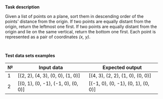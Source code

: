 __Task description__

Given a list of points on a plane, sort them in descending order of the points' distance from the origin. If two points are equally distant from the origin, return the leftmost one first. If two points are equally distant from the origin and lie on the same vertical, return the bottom one first.
Each point is represented as a pair of coordinates _(x, y)_.

<br>

__Test data sets examples__

| № | Input data | Expected output |
|----------|----------|----------|
| 1    | [(2, 2), (4, 3), (0, 0), (1, 0)]    | [(4, 3), (2, 2), (1, 0), (0, 0)]   |
| 2    | [(0, 1), (0, -1), (-1, 0), (0, 0)] | [(-1, 0), (0, -1), (0, 1), (0, 0)]    |